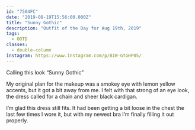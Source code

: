 ```yaml
---
id: "7504FC"
date: "2019-08-19T15:56:00.000Z"
title: "Sunny Gothic"
description: "Outfit of the Day for Aug 19th, 2019"
tags:
  - OOTD
classes:
  - double-column
instagram: https://www.instagram.com/p/B1W-GtGHP05/
---
```

Calling this look “Sunny Gothic”

My original plan for the makeup was a smokey eye with lemon yellow accents, but it got a bit away from me. I felt with that strong of an eye look, the dress called for a chain and sheer black cardigan.

I’m glad this dress still fits. It had been getting a bit loose in the chest the last few times I wore it, but with my newest bra I’m finally filling it out properly.

